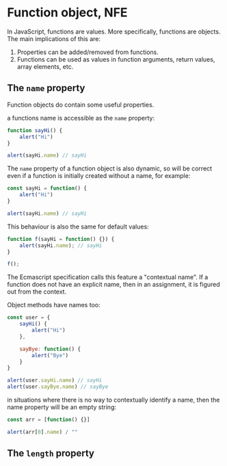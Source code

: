 # Function object, NFE

In JavaScript, functions are values. More specifically, functions are objects. The main implications of this are:

1. Properties can be added/removed from functions.
2. Functions can be used as values in function arguments, return values, array elements, etc.

## The `name` property

Function objects do contain some useful properties.

a functions name is accessible as the `name` property:

```JavaScript
function sayHi() {
	alert("Hi")
}

alert(sayHi.name) // sayHi
```

The `name` property of a function object is also dynamic, so will be correct even if a function is initially created without a name, for example:

```JavaScript
const sayHi = function() {
	alert("Hi")
}

alert(sayHi.name) // sayHi
```

This behaviour is also the same for default values:

```JavaScript
function f(sayHi = function() {}) {
	alert(sayHi.name); // sayHi
}

f();
```

The Ecmascript specification calls this feature a "contextual name". If a function does not have an explicit name, then in an assignment, it is figured out from the context.

Object methods have names too:

```JavaScript
const user = {
	sayHi() {
		alert("Hi")
	},

	sayBye: function() {
		alert("Bye")
	}
}

alert(user.sayHi.name) // sayHi
alert(user.sayBye.name) // sayBye
```

in situations where there is no way to contextually identify a name, then the name property will be an empty string:

```JavaScript
const arr = [function() {}]

alert(arr[0].name) / ""
```

## The `length` property
